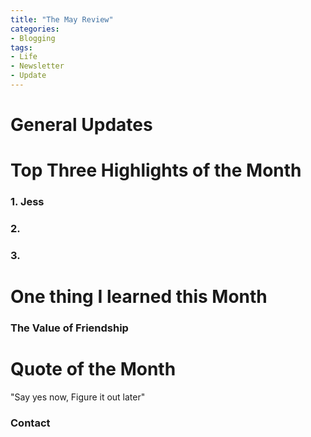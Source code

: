 ```yaml
---
title: "The May Review"
categories:
- Blogging
tags:
- Life
- Newsletter
- Update
---
```


# General Updates


# Top Three Highlights of the Month

### 1. Jess

### 2. 

### 3.


# One thing I learned this Month

### The Value of Friendship


# Quote of the Month

"Say yes now, Figure it out later"


### Contact